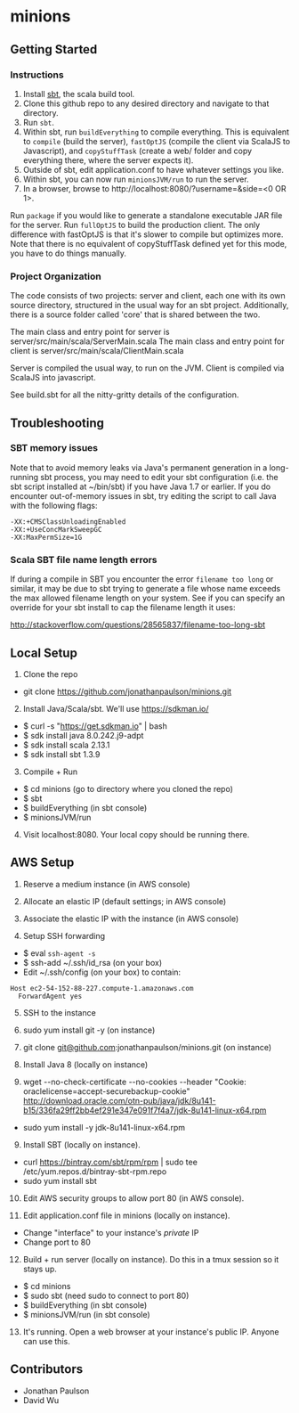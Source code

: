 # minions

## Getting Started

### Instructions
1. Install [sbt](http://www.scala-sbt.org/download.html), the scala build tool.
2. Clone this github repo to any desired directory and navigate to that directory.
3. Run `sbt`.
4. Within sbt, run `buildEverything` to compile everything. This is equivalent to `compile` (build the server), `fastOptJS` (compile the client via ScalaJS to Javascript), and `copyStuffTask` (create a web/ folder and copy everything there, where the server expects it).
5. Outside of sbt, edit application.conf to have whatever settings you like.
6. Within sbt, you can now run `minionsJVM/run` to run the server.
7. In a browser, browse to http://localhost:8080/?username=<YOUR USERNAME HERE>&side=<0 OR 1>.

Run `package` if you would like to generate a standalone executable JAR file for the server.
Run `fullOptJS` to build the production client. The only difference with fastOptJS is that it's slower to compile but optimizes more. Note that there is no equivalent of copyStuffTask defined yet for this mode, you have to do things manually.

### Project Organization
The code consists of two projects: server and client, each one with its own source directory, structured in the usual way for an sbt project.
Additionally, there is a source folder called 'core' that is shared between the two.

The main class and entry point for server is server/src/main/scala/ServerMain.scala
The main class and entry point for client is server/src/main/scala/ClientMain.scala

Server is compiled the usual way, to run on the JVM.
Client is compiled via ScalaJS into javascript.

See build.sbt for all the nitty-gritty details of the configuration.

## Troubleshooting

### SBT memory issues

Note that to avoid memory leaks via Java's permanent generation in a long-running sbt process,
you may need to edit your sbt configuration (i.e. the sbt script installed at ~/bin/sbt) if
you have Java 1.7 or earlier. If you do encounter out-of-memory issues in sbt, try editing the script
to call Java with the following flags:

    -XX:+CMSClassUnloadingEnabled
    -XX:+UseConcMarkSweepGC
    -XX:MaxPermSize=1G

### Scala SBT file name length errors

If during a compile in SBT you encounter the error `filename too long` or similar, it may be due to sbt trying to generate a file whose name exceeds the max allowed filename length on your system. See if you can specify an override for your sbt install to cap the filename length it uses:

http://stackoverflow.com/questions/28565837/filename-too-long-sbt

## Local Setup
1. Clone the repo
  * git clone https://github.com/jonathanpaulson/minions.git
2. Install Java/Scala/sbt. We'll use https://sdkman.io/
  * $ curl -s "https://get.sdkman.io" | bash
  * $ sdk install java 8.0.242.j9-adpt
  * $ sdk install scala 2.13.1
  * $ sdk install sbt 1.3.9
3. Compile + Run
  * $ cd minions (go to directory where you cloned the repo)
  * $ sbt
  * $ buildEverything (in sbt console)
  * $ minionsJVM/run
4. Visit localhost:8080. Your local copy should be running there.

## AWS Setup
1. Reserve a medium instance (in AWS console)
2. Allocate an elastic IP (default settings; in AWS console)
3. Associate the elastic IP with the instance (in AWS console)

4. Setup SSH forwarding
  * $ eval `ssh-agent -s`
  * $ ssh-add ~/.ssh/id_rsa (on your box)
  * Edit ~/.ssh/config (on your box) to contain:
```
Host ec2-54-152-88-227.compute-1.amazonaws.com
  ForwardAgent yes
```

5. SSH to the instance
6. sudo yum install git -y (on instance)
7. git clone git@github.com:jonathanpaulson/minions.git (on instance)

8. Install Java 8 (locally on instance)
  1. wget --no-check-certificate --no-cookies --header "Cookie: oraclelicense=accept-securebackup-cookie" http://download.oracle.com/otn-pub/java/jdk/8u141-b15/336fa29ff2bb4ef291e347e091f7f4a7/jdk-8u141-linux-x64.rpm
  * sudo yum install -y jdk-8u141-linux-x64.rpm

9. Install SBT (locally on instance).
  * curl https://bintray.com/sbt/rpm/rpm | sudo tee /etc/yum.repos.d/bintray-sbt-rpm.repo
  * sudo yum install sbt

10. Edit AWS security groups to allow port 80 (in AWS console).

11. Edit application.conf file in minions (locally on instance).
  * Change "interface" to your instance's *private* IP
  * Change port to 80

12. Build + run server (locally on instance). Do this in a tmux session so it stays up.
  * $ cd minions
  * $ sudo sbt (need sudo to connect to port 80)
  * $ buildEverything (in sbt console)
  * $ minionsJVM/run (in sbt console)

13. It's running. Open a web browser at your instance's public IP. Anyone can use this.

## Contributors

* Jonathan Paulson
* David Wu
